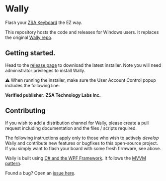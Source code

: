 # Wally

Flash your [ZSA Keyboard](https://zsa.io) the EZ way.

This repository hosts the code and releases for Windows users. It replaces the original
[Wally repo](https://gihub.com/zsa/wally).

## Getting started.
Head to the [release page](https://github.com/zsa/wally-win/releases) to download the latest installer. Note you will need administrator privileges to install Wally.

⚠️ When running the installer, make sure the User Account Control popup includes the following line:

**Verified publisher: ZSA Technology Labs Inc.**

## Contributing
If you wish to add a distribution channel for Wally, please create a pull request including documentation and the files / scripts required.

The following instructions apply only to those who wish to actively _develop_ Wally and contribute new features or bugfixes to this open-source project. If you simply want to flash your board with some fresh firmware, see above.

Wally is built using [C# and the WPF Framework](https://docs.microsoft.com/en-us/dotnet/desktop/wpf/getting-started/walkthrough-my-first-wpf-desktop-application?view=netframeworkdesktop-4.8). It follows the [MVVM pattern](https://docs.microsoft.com/en-us/archive/msdn-magazine/2009/february/patterns-wpf-apps-with-the-model-view-viewmodel-design-pattern). 

Found a bug? Open an [issue here](https://github.com/zsa/wally-win/issues).
